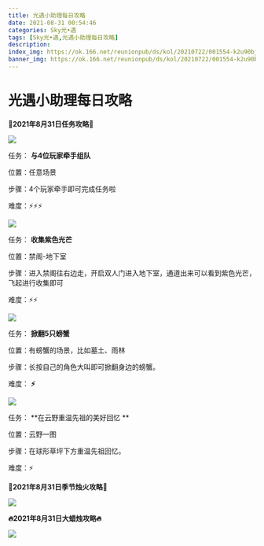 ```yaml
---
title: 光遇小助理每日攻略
date: 2021-08-31 00:54:46
categories: Sky光•遇
tags: [Sky光•遇,光遇小助理每日攻略]
description: 
index_img: https://ok.166.net/reunionpub/ds/kol/20210722/001554-k2u90bj7ay.png?imageView&thumbnail=600x0&type=jpg
banner_img: https://ok.166.net/reunionpub/ds/kol/20210722/001554-k2u90bj7ay.png?imageView&thumbnail=600x0&type=jpg
---
```

# 光遇小助理每日攻略
  

**👑2021年8月31日任务攻略👑**

![](https://ok.166.net/reunionpub/ds/kol/20210831/004545-9hwift56gb.png)

任务： **与4位玩家牵手组队**

位置：任意场景

步骤：4个玩家牵手即可完成任务啦

难度：⚡⚡⚡

![](https://ok.166.net/reunionpub/ds/kol/20210831/004633-uy7mdzgs8a.png)

任务： **收集紫色光芒**

位置：禁阁-地下室

步骤：进入禁阁往右边走，开启双人门进入地下室，通道出来可以看到紫色光芒，飞起进行收集即可

难度：⚡⚡

![](https://ok.166.net/reunionpub/ds/kol/20210831/004711-lv46fzsyio.png)

任务： **掀翻5只螃蟹**

位置：有螃蟹的场景，比如墓土、雨林

步骤：长按自己的角色大叫即可掀翻身边的螃蟹。

难度： **⚡**

![](https://ok.166.net/reunionpub/ds/kol/20210831/004756-i2h6tnp4s8.png)

任务： **在云野重温先祖的美好回忆  **

位置：云野一图

步骤：在球形草坪下方重温先祖回忆。

难度：⚡

 **🌹2021年8月31日季节烛火攻略🌹**

![](https://ok.166.net/reunionpub/ds/kol/20210831/004838-q68bp0rky7.png)

  

 **🔥2021年8月31日大蜡烛攻略🔥**

![](https://ok.166.net/reunionpub/ds/kol/20210831/004902-uhvqyg2r85.png)

  

